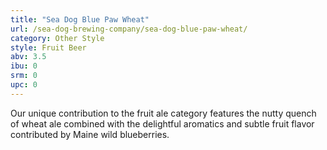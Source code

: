 ```yaml
---
title: "Sea Dog Blue Paw Wheat"
url: /sea-dog-brewing-company/sea-dog-blue-paw-wheat/
category: Other Style
style: Fruit Beer
abv: 3.5
ibu: 0
srm: 0
upc: 0
---
```

Our unique contribution to the fruit ale category features the nutty quench of wheat ale combined with the delightful aromatics and subtle fruit flavor contributed by Maine wild blueberries.
